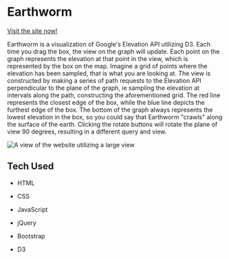 # Earthworm
[Visit the site now!](https://alexwebbb.github.io/earthworm/)

Earthworm is a visualization of Google's Elevation API utilizing D3. Each time you drag the box, the view on the graph will update. Each point on the graph represents the elevation at that point in the view, which is represented by the box on the map. Imagine a grid of points where the elevation has been sampled, that is what you are looking at. The view is constructed by making a series of path requests to the Elevation API perpendicular to the plane of the graph, ie sampling the elevation at intervals along the path, constructing the aforementioned grid. The red line represents the closest edge of the box, while the blue line depicts the furthest edge of the box. The bottom of the graph always represents the lowest elevation in the box, so you could say that Earthworm "crawls" along the surface of the earth. Clicking the rotate buttons will rotate the plane of view 90 degrees, resulting in a different query and view.

![A view of the website utilizing a large view](http://res.cloudinary.com/execool/image/upload/v1512385296/earthworm/readme-img.png "The Website in Action")

## Tech Used

+ HTML

+ CSS

+ JavaScript

+ jQuery

+ Bootstrap

+ D3
